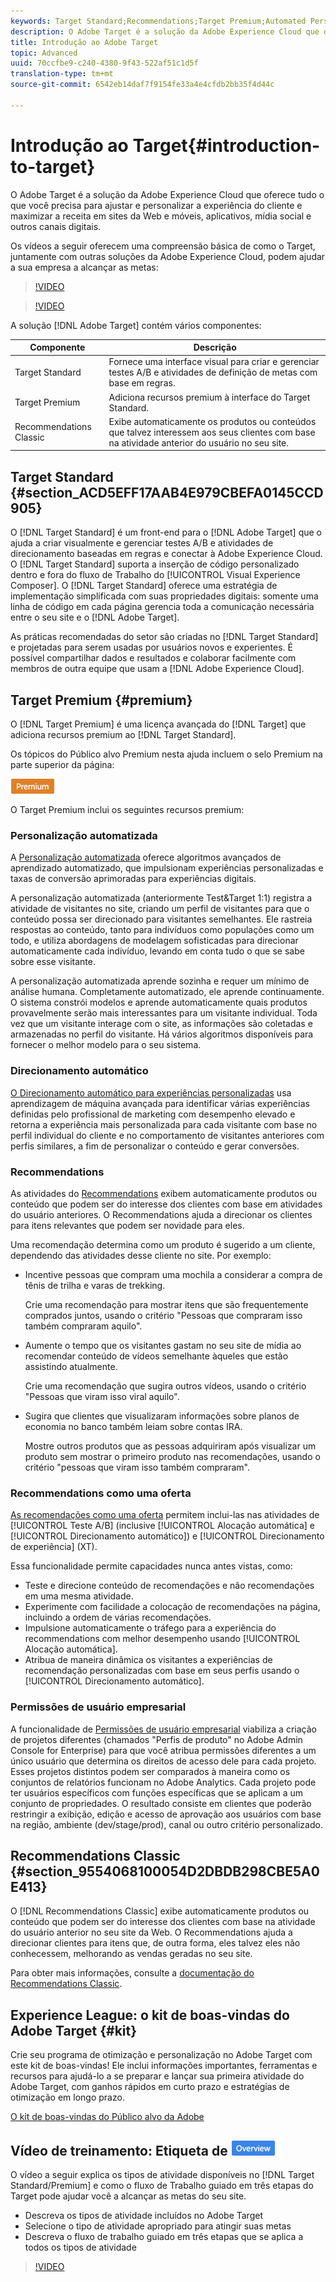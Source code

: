 ```yaml
---
keywords: Target Standard;Recommendations;Target Premium;Automated Personalization;auto-target;auto target;permissions;what is adobe target;
description: O Adobe Target é a solução da Adobe Experience Cloud que oferece tudo o que você precisa para ajustar e personalizar a experiência do cliente e maximizar a receita em sites da Web e móveis, aplicativos, mídia social e outros canais digitais.
title: Introdução ao Adobe Target
topic: Advanced
uuid: 70ccfbe9-c240-4380-9f43-522af51c1d5f
translation-type: tm+mt
source-git-commit: 6542eb14daf7f9154fe33a4e4cfdb2bb35f4d44c

---
```



# Introdução ao Target{#introduction-to-target}

O Adobe Target é a solução da Adobe Experience Cloud que oferece tudo o que você precisa para ajustar e personalizar a experiência do cliente e maximizar a receita em sites da Web e móveis, aplicativos, mídia social e outros canais digitais.

Os vídeos a seguir oferecem uma compreensão básica de como o Target, juntamente com outras soluções da Adobe Experience Cloud, podem ajudar a sua empresa a alcançar as metas:

>[!VIDEO](https://www.youtube.com/v=O7fFTcV7toI)

>[!VIDEO](https://www.youtube.com/v=qsgXjHdtgYE)

A solução [!DNL Adobe Target] contém vários componentes:

| Componente | Descrição |
|--- |--- |
| Target Standard | Fornece uma interface visual para criar e gerenciar testes A/B e atividades de definição de metas com base em regras. |
| Target Premium | Adiciona recursos premium à interface do Target Standard. |
| Recommendations Classic | Exibe automaticamente os produtos ou conteúdos que talvez interessem aos seus clientes com base na atividade anterior do usuário no seu site. |

## Target Standard {#section_ACD5EFF17AAB4E979CBEFA0145CCD905}

O [!DNL Target Standard] é um front-end para o [!DNL Adobe Target] que o ajuda a criar visualmente e gerenciar testes A/B e atividades de direcionamento baseadas em regras e conectar à Adobe Experience Cloud. O [!DNL Target Standard] suporta a inserção de código personalizado dentro e fora do fluxo de Trabalho do [!UICONTROL Visual Experience Composer]. O [!DNL Target Standard] oferece uma estratégia de implementação simplificada com suas propriedades digitais: somente uma linha de código em cada página gerencia toda a comunicação necessária entre o seu site e o [!DNL Adobe Target].

As práticas recomendadas do setor são criadas no [!DNL Target Standard] e projetadas para serem usadas por usuários novos e experientes. É possível compartilhar dados e resultados e colaborar facilmente com membros de outra equipe que usam a [!DNL Adobe Experience Cloud].

## Target Premium {#premium}

O [!DNL Target Premium] é uma licença avançada do [!DNL Target] que adiciona recursos premium ao [!DNL Target Standard].

Os tópicos do Público alvo Premium nesta ajuda incluem o selo Premium na parte superior da página:

![Selo premium](/help/assets/premium.png)

O Target Premium inclui os seguintes recursos premium:

### Personalização automatizada

A [Personalização automatizada](../c-activities/t-automated-personalization/automated-personalization.md#task_8AAF837796D74CF893CA2F88BA1491C9) oferece algoritmos avançados de aprendizado automatizado, que impulsionam experiências personalizadas e taxas de conversão aprimoradas para experiências digitais.

A personalização automatizada (anteriormente Test&amp;Target 1:1) registra a atividade de visitantes no site, criando um perfil de visitantes para que o conteúdo possa ser direcionado para visitantes semelhantes. Ele rastreia respostas ao conteúdo, tanto para indivíduos como populações como um todo, e utiliza abordagens de modelagem sofisticadas para direcionar automaticamente cada indivíduo, levando em conta tudo o que se sabe sobre esse visitante.

A personalização automatizada aprende sozinha e requer um mínimo de análise humana. Completamente automatizado, ele aprende continuamente. O sistema constrói modelos e aprende automaticamente quais produtos provavelmente serão mais interessantes para um visitante individual. Toda vez que um visitante interage com o site, as informações são coletadas e armazenadas no perfil do visitante. Há vários algoritmos disponíveis para fornecer o melhor modelo para o seu sistema.

### Direcionamento automático

[O Direcionamento automático para experiências personalizadas](../c-activities/auto-target-to-optimize.md#concept_67779E5B7F67427A97D7EA2A6FB919B3) usa aprendizagem de máquina avançada para identificar várias experiências definidas pelo profissional de marketing com desempenho elevado e retorna a experiência mais personalizada para cada visitante com base no perfil individual do cliente e no comportamento de visitantes anteriores com perfis similares, a fim de personalizar o conteúdo e gerar conversões.

### Recommendations

As atividades do [Recommendations](../c-recommendations/recommendations.md#concept_7556C8A4543942F2A77B13A29339C0C0) exibem automaticamente produtos ou conteúdo que podem ser do interesse dos clientes com base em atividades do usuário anteriores. O Recommendations ajuda a direcionar os clientes para itens relevantes que podem ser novidade para eles.

Uma recomendação determina como um produto é sugerido a um cliente, dependendo das atividades desse cliente no site. Por exemplo:

* Incentive pessoas que compram uma mochila a considerar a compra de tênis de trilha e varas de trekking.

   Crie uma recomendação para mostrar itens que são frequentemente comprados juntos, usando o critério &quot;Pessoas que compraram isso também compraram aquilo&quot;.

* Aumente o tempo que os visitantes gastam no seu site de mídia ao recomendar conteúdo de vídeos semelhante àqueles que estão assistindo atualmente.

   Crie uma recomendação que sugira outros vídeos, usando o critério &quot;Pessoas que viram isso viral aquilo&quot;.

* Sugira que clientes que visualizaram informações sobre planos de economia no banco também leiam sobre contas IRA.

   Mostre outros produtos que as pessoas adquiriram após visualizar um produto sem mostrar o primeiro produto nas recomendações, usando o critério &quot;pessoas que viram isso também compraram&quot;.

### Recommendations como uma oferta

[As recomendações como uma oferta](/help/c-recommendations/recommendations-as-an-offer.md) permitem inclui-las nas atividades de [!UICONTROL Teste A/B] (inclusive [!UICONTROL Alocação automática] e [!UICONTROL Direcionamento automático]) e [!UICONTROL Direcionamento de experiência] (XT).

Essa funcionalidade permite capacidades nunca antes vistas, como:

* Teste e direcione conteúdo de recomendações e não recomendações em uma mesma atividade.
* Experimente com facilidade a colocação de recomendações na página, incluindo a ordem de várias recomendações.
* Impulsione automaticamente o tráfego para a experiência do recommendations com melhor desempenho usando [!UICONTROL Alocação automática].
* Atribua de maneira dinâmica os visitantes a experiências de recomendação personalizadas com base em seus perfis usando o [!UICONTROL Direcionamento automático].

### Permissões de usuário empresarial

A funcionalidade de [Permissões de usuário empresarial](../administrating-target/c-user-management/property-channel/property-channel.md#concept_E396B16FA2024ADBA27BC056138F9838) viabiliza a criação de projetos diferentes (chamados &quot;Perfis de produto&quot; no Adobe Admin Console for Enterprise) para que você atribua permissões diferentes a um único usuário que determina os direitos de acesso dele para cada projeto. Esses projetos distintos podem ser comparados à maneira como os conjuntos de relatórios funcionam no Adobe Analytics. Cada projeto pode ter usuários específicos com funções específicas que se aplicam a um conjunto de propriedades. O resultado consiste em clientes que poderão restringir a exibição, edição e acesso de aprovação aos usuários com base na região, ambiente (dev/stage/prod), canal ou outro critério personalizado.

## Recommendations Classic {#section_9554068100054D2DBDB298CBE5A0E413}

O [!DNL Recommendations Classic] exibe automaticamente produtos ou conteúdo que podem ser do interesse dos clientes com base na atividade do usuário anterior no seu site da Web. O Recommendations ajuda a direcionar clientes para itens que, de outra forma, eles talvez eles não conhecessem, melhorando as vendas geradas no seu site.

Para obter mais informações, consulte a [documentação do Recommendations Classic](../assets/adobe-recommendations-classic.pdf).

## Experience League: o kit de boas-vindas do Adobe Target {#kit}

Crie seu programa de otimização e personalização no Adobe Target com este kit de boas-vindas! Ele inclui informações importantes, ferramentas e recursos para ajudá-lo a se preparar e lançar sua primeira atividade do Adobe Target, com ganhos rápidos em curto prazo e estratégias de otimização em longo prazo.

[O kit de boas-vindas do Público alvo da Adobe](https://expleague.azureedge.net/pdf/Adobe-Target-Welcome-Kit.pdf)

## Vídeo de treinamento: Etiqueta de ![Visão Geral de Tipos de Atividades (9:03)](/help/assets/overview.png)

O vídeo a seguir explica os tipos de atividade disponíveis no [!DNL Target Standard/Premium] e como o fluxo de Trabalho guiado em três etapas do Target pode ajudar você a alcançar as metas do seu site.

* Descreva os tipos de atividade incluídos no Adobe Target
* Selecione o tipo de atividade apropriado para atingir suas metas
* Descreva o fluxo de trabalho guiado em três etapas que se aplica a todos os tipos de atividade

>[!VIDEO](https://video.tv.adobe.com/v/17386)
